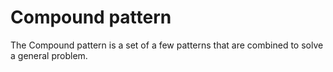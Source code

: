 # Compound pattern

The Compound pattern is a set of a few patterns that are combined to solve a general problem.
